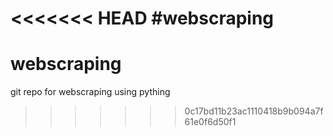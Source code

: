 <<<<<<< HEAD
#webscraping
=======
# webscraping
git repo for webscraping using pything
>>>>>>> 0c17bd11b23ac1110418b9b094a7f61e0f6d50f1
